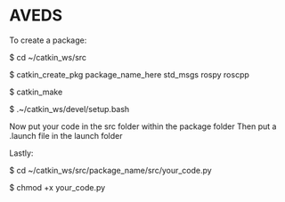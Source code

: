 # AVEDS
To create a package:

$ cd ~/catkin_ws/src

$ catkin_create_pkg package_name_here std_msgs rospy roscpp 

$ catkin_make

$ .~/catkin_ws/devel/setup.bash


Now put your code in the src folder within the package folder
Then put a .launch file in the launch folder
                 
Lastly:
 
$ cd ~/catkin_ws/src/package_name/src/your_code.py 

$ chmod +x your_code.py
